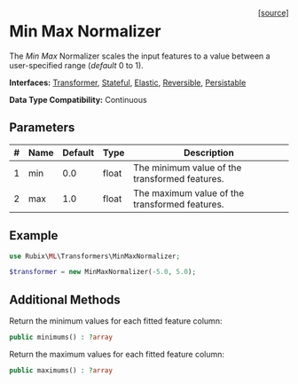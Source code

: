 <span style="float:right;"><a href="https://github.com/RubixML/ML/blob/master/src/Transformers/MinMaxNormalizer.php">[source]</a></span>

# Min Max Normalizer
The *Min Max* Normalizer scales the input features to a value between a user-specified range (*default* 0 to 1).

**Interfaces:** [Transformer](api.md#transformer), [Stateful](api.md#stateful), [Elastic](api.md#elastic), [Reversible](api.md#reversible), [Persistable](../persistable.md)

**Data Type Compatibility:** Continuous

## Parameters
| # | Name | Default | Type | Description |
|---|---|---|---|---|
| 1 | min | 0.0 | float | The minimum value of the transformed features. |
| 2 | max | 1.0 | float | The maximum value of the transformed features. |

## Example
```php
use Rubix\ML\Transformers\MinMaxNormalizer;

$transformer = new MinMaxNormalizer(-5.0, 5.0);
```

## Additional Methods
Return the minimum values for each fitted feature column:
```php
public minimums() : ?array
```

Return the maximum values for each fitted feature column:
```php
public maximums() : ?array
```

